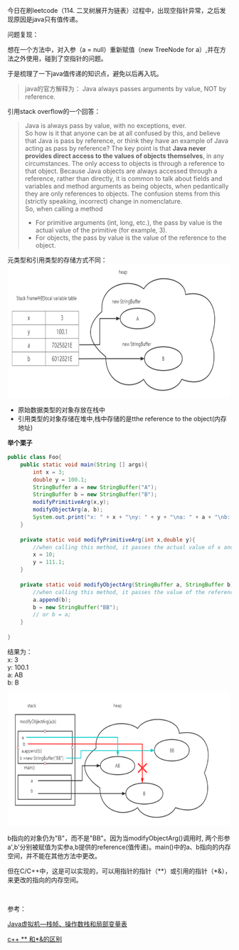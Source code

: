 

今日在刷leetcode（114. 二叉树展开为链表）过程中，出现空指针异常，之后发现原因是java只有值传递。

问题复现：

想在一个方法中，对入参（a = null）重新赋值（new TreeNode for a）,并在方法之外使用，碰到了空指针的问题。

于是梳理了一下java值传递的知识点，避免以后再入坑。


>java的官方解释为：
>Java always passes arguments by value, NOT by reference.

引用stack overflow的一个回答：
>Java is always pass by value, with no exceptions, ever.\
>So how is it that anyone can be at all confused by this, and believe that Java is pass by reference, or think they have an example of Java acting as pass by reference? The key point is that **Java never provides direct access to the values of objects themselves**, in any circumstances. The only access to objects is through a reference to that object. Because Java objects are always accessed through a reference, rather than directly, it is common to talk about fields and variables and method arguments as being objects, when pedantically they are only references to objects. The confusion stems from this (strictly speaking, incorrect) change in nomenclature.\
>So, when calling a method
>+ For primitive arguments (int, long, etc.), the pass by value is the actual value of the primitive (for example, 3).
>+ For objects, the pass by value is the value of the reference to the object.

元类型和引用类型的存储方式不同：
<img src="./snapshot/1_pass_by_value1.png" width="500" height="300" alt="对象变化">
+ 原始数据类型的对象存放在栈中
+ 引用类型的对象存储在堆中,栈中存储的是tthe reference to the object(内存地址)

**举个栗子**

```java
public class Foo{
    public static void main(String [] args){
        int x = 3;
        double y = 100.1;
        StringBuffer a = new StringBuffer("A");
        StringBuffer b = new StringBuffer("B");
        modifyPrimitiveArg(x,y);
        modifyObjectArg(a, b);
        System.out.print("x: " + x + "\ny: " + y + "\na: " + a + "\nb: " + b);
    }

    private static void modifyPrimitiveArg(int x,double y){
        //when calling this method, it passes the actual value of x and y.
        x = 10;
        y = 111.1;
    }

    private static void modifyObjectArg(StringBuffer a, StringBuffer b){
        //when calling this method, it passes the value of the reference to the object, a and b.
        a.append(b);
        b = new StringBuffer("BB");
        // or b = a;
    }

}
```
结果为：\
x: 3\
y: 100.1\
a: AB\
b: B

<img src="./snapshot/1_pass_by_value2.png" width="500" height="300" alt="对象变化">

b指向的对象仍为"B"，而不是"BB"。因为当modifyObjectArg()调用时, 两个形参a',b'分别被赋值为实参a,b提供的reference(值传递)。main()中的a、b指向的内存空间，并不能在其他方法中更改。

但在C/C++中，这是可以实现的，可以用指针的指针（**）或引用的指针（*&），来更改的指向的内存空间。

<br/>

参考：

[Java虚拟机—栈帧、操作数栈和局部变量表](https://zhuanlan.zhihu.com/p/45354152)

[c++ ** 和*&的区别](https://stackoverflow.com/questions/3834067/c-difference-between-and-in-parameter-passing)


